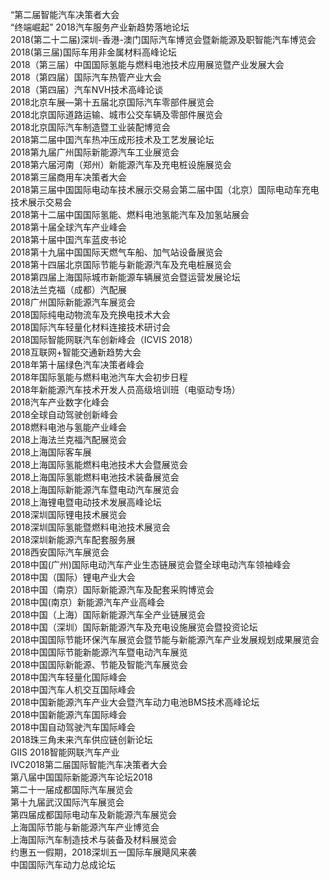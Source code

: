 “第二届智能汽车决策者大会  
“终端崛起” 2018汽车服务产业新趋势落地论坛  
2018(第二十二届)深圳-香港-澳门国际汽车博览会暨新能源及职智能汽车博览会  
2018(第三届)国际车用非金属材料高峰论坛  
2018（第三届）中国国际氢能与燃料电池技术应用展览暨产业发展大会  
2018（第四届）国际汽车热管产业大会  
2018（第四届）汽车NVH技术高峰论谈  
2018北京车展—第十五届北京国际汽车零部件展览会  
2018北京国际道路运输、城市公交车辆及零部件展览会  
2018北京国际汽车制造暨工业装配博览会  
2018第二届中国汽车热冲压成形技术及工艺发展论坛  
2018第九届广州国际新能源汽车工业展览会  
2018第六届河南（郑州）新能源汽车及充电桩设施展览会  
2018第三届商用车决策者大会  
2018第三届中国国际电动车技术展示交易会第二届中国（北京）国际电动车充电技术展示交易会  
2018第十二届中国国际氢能、燃料电池氢能汽车及加氢站展会  
2018第十届全球汽车产业峰会  
2018第十届中国汽车蓝皮书论  
2018第十九届中国国际天燃气车船、加气站设备展览会  
2018第十四届北京国际节能与新能源汽车及充电桩展览会  
2018第四届上海国际城市新能源车辆展览会暨运营发展论坛  
2018法兰克福（成都）汽配展  
2018广州国际新能源汽车展览会  
2018国际纯电动物流车及充换电技术大会  
2018国际汽车轻量化材料连接技术研讨会  
2018国际智能网联汽车创新峰会（ICVIS 2018）  
2018互联网+智能交通新趋势大会  
2018年第十届绿色汽车决策者峰会  
2018年国际氢能与燃料电池汽车大会初步日程  
2018年新能源汽车技术开发人员高级培训班（电驱动专场）  
2018汽车产业数字化峰会  
2018全球自动驾驶创新峰会  
2018燃料电池与氢能产业峰会  
2018上海法兰克福汽配展览会  
2018上海国际客车展  
2018上海国际氢能燃料电池技术大会暨展览会  
2018上海国际氢能燃料电池技术装备展览会  
2018上海国际新能源汽车暨电动汽车展览会  
2018上海锂电暨电动技术发展高峰论坛  
2018深圳国际锂电技术展览会  
2018深圳国际氢能暨燃料电池技术展览会  
2018深圳新能源汽车配套服务展  
2018西安国际汽车展览会  
2018中国(广州)国际电动汽车产业生态链展览会暨全球电动汽车领袖峰会  
2018中国（国际）锂电产业大会  
2018中国（南京）国际新能源汽车及配套采购博览会  
2018中国(南京）新能源汽车产业高峰会  
2018中国（上海）国际新能源汽车全产业链展览会  
2018中国（深圳）国际新能源汽车及充电设施展览会暨投资论坛  
2018中国国际节能环保汽车展览会暨节能与新能源汽车产业发展规划成果展览会  
2018中国国际节能新能源汽车暨电动汽车展览  
2018中国国际新能源、节能及智能汽车展览会  
2018中国汽车轻量化国际峰会  
2018中国汽车人机交互国际峰会  
2018中国新能源汽车产业大会暨汽车动力电池BMS技术高峰论坛  
2018中国新能源汽车国际峰会  
2018中国自动驾驶汽车国际峰会  
2018珠三角未来汽车供应链创新论坛  
GIIS 2018智能网联汽车产业  
IVC2018第二届国际智能汽车决策者大会  
第八届中国国际新能源汽车论坛2018  
第二十一届成都国际汽车展览会  
第十九届武汉国际汽车展览会  
第四届成都国际电动车及新能源汽车展览会  
上海国际节能与新能源汽车产业博览会  
上海国际汽车制造技术与装备及材料展览会  
约惠五一假期，2018深圳五一国际车展飓风来袭  
中国国际汽车动力总成论坛  
